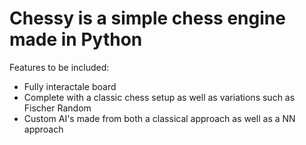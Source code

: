 # Chessy is a simple chess engine made in Python
Features to be included:
- Fully interactale board
- Complete with a classic chess setup as well as variations such as Fischer Random
- Custom AI's made from both a classical approach as well as a NN approach
